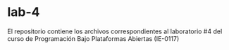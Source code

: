 # lab-4
El repositorio contiene los archivos correspondientes al laboratorio #4 del curso de Programación Bajo Plataformas Abiertas (IE-0117)
